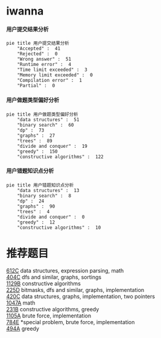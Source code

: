 # iwanna

<!-- tabs:start -->



#### **用户提交结果分析**

```mermaid
pie title 用户提交结果分析
    "Accepted" :  41
    "Rejected" :  0
    "Wrong answer" :  51
    "Runtime error" :  4
    "Time limit exceeded" :  3
    "Memory limit exceeded" :  0
    "Compilation error" :  1
    "Partial" :  0
```

#### **用户做题类型偏好分析**

```mermaid
pie title 用户做题类型偏好分析
    "data structures" :  51
    "binary search" :  60
    "dp" :  73
    "graphs" :  27
    "trees" :  89
    "divide and conquer" :  19
    "greedy" :  150
    "constructive algorithms" :  122
```
#### **用户错题知识点分析**

```mermaid
pie title 用户错题知识点分析
    "data structures" :  13
    "binary search" :  8
    "dp" :  24
    "graphs" :  90
    "trees" :  4
    "divide and conquer" :  0
    "greedy" :  12
    "constructive algorithms" :  10
```



<!-- tabs:end -->
# 推荐题目
[612C](https://codeforces.com/contest/612/problem/C)		data structures,
                        expression parsing,
                        math		  
[404C](https://codeforces.com/contest/404/problem/C)		dfs and similar,
                        graphs,
                        sortings		  
[1129B](https://codeforces.com/contest/1129/problem/B)		constructive algorithms		  
[225D](https://codeforces.com/contest/225/problem/D)		bitmasks,
                        dfs and similar,
                        graphs,
                        implementation		  
[420C](https://codeforces.com/contest/420/problem/C)		data structures,
                        graphs,
                        implementation,
                        two pointers		  
[1047A](https://codeforces.com/contest/1047/problem/A)		math		  
[231B](https://codeforces.com/contest/231/problem/B)		constructive algorithms,
                        greedy		  
[1105A](https://codeforces.com/contest/1105/problem/A)		brute force,
                        implementation		  
[784E](https://codeforces.com/contest/784/problem/E)		*special problem,
                        brute force,
                        implementation		  
[494A](https://codeforces.com/contest/494/problem/A)		greedy		  

